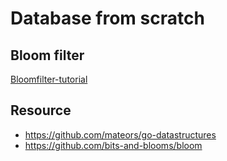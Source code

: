 # Database from scratch


## Bloom filter
[Bloomfilter-tutorial](https://llimllib.github.io/bloomfilter-tutorial)

## Resource
* https://github.com/mateors/go-datastructures
* https://github.com/bits-and-blooms/bloom
